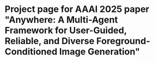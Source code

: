 # Project page for AAAI 2025 paper "Anywhere: A Multi-Agent Framework for User-Guided, Reliable, and Diverse Foreground-Conditioned Image Generation"
